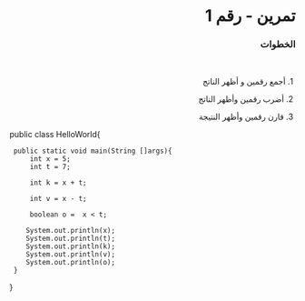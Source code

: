 <div dir = "rtl">

#  تمرين - رقم 1

### الخطوات 

<br>

&#x202b; 1. أجمع رقمين و أظهر الناتج
<br>

&#x202b; 2. أضرب رقمين وأظهر الناتج
<br>

&#x202b; 3. قارن رقمين وأظهر النتيجة 
</div>
public class HelloWorld{

     public static void main(String []args){
         int x = 5;
         int t = 7;
         
         int k = x + t;
         
         int v = x - t;
         
         boolean o =  x < t;
         
        System.out.println(x);
        System.out.println(t);
        System.out.println(k);
        System.out.println(v);
        System.out.println(o);
     }
}
